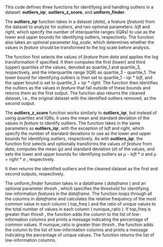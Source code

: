 This code defines three functions for identifying and handling outliers in a dataset: 
**outliers_iqr**, **outliers_z_score**, and **uniform_finder**.

The **outliers_iqr** function takes in a dataset (*data*), a feature (*feature*) from the dataset to analyze for outliers, and two optional parameters: *left* and *right*, which specify the number of interquartile ranges (IQRs) to use as the lower and upper bounds for identifying outliers, respectively. The function also takes an optional parameter *log_scale*, which determines whether the values in *feature* should be transformed to the log scale before analysis.

The function first selects the values of *feature* from *data* and applies the log transformation if specified. It then computes the first (lower) and third (upper) quartiles of the values, denoted as 
quartile_1 and quartile_3, respectively, and the interquartile range (IQR) as quartile_3 - 
quartile_1. The lower bound for identifying outliers is then set to quartile_1 - iqr  * *left*, and the upper bound is set to quartile_3 + iqr * *right*. The function then identifies the outliers as the values in *feature* that fall outside of these bounds and returns them as the first output. The function also returns the cleaned dataset, i.e., the original dataset with the identified outliers removed, as the second output.

The **outliers_z_score** function works similarly to **outliers_iqr**, but instead of using quartiles and IQRs, it uses the mean and standard deviation of the values in *feature*
 to identify outliers. The function takes in the same parameters as **outliers_iqr**, with the exception of *left* and *right*, which specify the number of standard deviations to use as the lower and upper bounds for identifying outliers, respectively. As with **outliers_iqr**, the function first selects and optionally transforms the values of *feature* from *data*, computes the mean ($\mu$) and standard deviation ($\sigma$) of the values, and sets the lower and upper bounds for identifying outliers as  $\mu$ - *left* * $\sigma$ and $\mu$ + 
*right* * $\sigma$
, respectively. 

It then returns the identified outliers and the cleaned dataset as the first and second outputs, respectively.

The 
uniform_finder
 function takes in a dataframe (
*dataframe*
) and an optional parameter 
*thresh*
, which specifies the threshold for identifying low-information *feature*s in the *dataframe*. The function loops through all the columns in 
*dataframe*
 and calculates the relative frequency of the most common value in each column (
top_freq
) and the ratio of unique values to the total number of values in each column (
nunique_ratio
). If 
top_freq
 is greater than 
*thresh*
, the function adds the column to the list of low-information columns and prints a message indicating the percentage of common values. If 
nunique_ratio
 is greater than 
*thresh*
, the function adds the column to the list of low-information columns and prints a message indicating the percentage of unique values. The function returns the list of low-information columns.